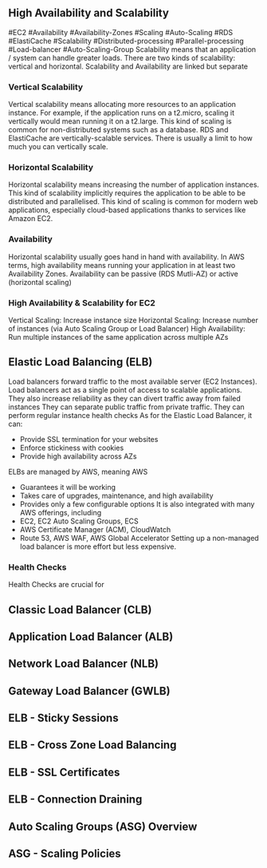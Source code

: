## High Availability and Scalability
#EC2 #Availability #Availability-Zones #Scaling #Auto-Scaling #RDS #ElastiCache #Scalability #Distributed-processing #Parallel-processing #Load-balancer #Auto-Scaling-Group
Scalability means that an application / system can handle greater loads.
There are two kinds of scalability: vertical and horizontal.
Scalability and Availability are linked but separate
### Vertical Scalability
Vertical scalability means allocating more resources to an application instance.
For example, if the application runs on a t2.micro, scaling it vertically would mean running it on a t2.large.
This kind of scaling is common for non-distributed systems such as a database.
RDS and ElastiCache are vertically-scalable services.
There is usually a limit to how much you can vertically scale.
### Horizontal Scalability
Horizontal scalability means increasing the number of application instances.
This kind of scalability implicitly requires the application to be able to be distributed and parallelised.
This kind of scaling is common for modern web applications, especially cloud-based applications thanks to services like Amazon EC2.
### Availability
Horizontal scalability usually goes hand in hand with availability. In AWS terms, high availability means running your application in at least two Availability Zones.
Availability can be passive (RDS Mutli-AZ) or active (horizontal scaling)
### High Availability & Scalability for EC2
Vertical Scaling: Increase instance size
Horizontal Scaling: Increase number of instances (via Auto Scaling Group or Load Balancer)
High Availability: Run multiple instances of the same application across multiple AZs
## Elastic Load Balancing (ELB)
Load balancers forward traffic to the most available server (EC2 Instances).
Load balancers act as a single point of access to scalable applications.
They also increase reliability as they can divert traffic away from failed instances
They can separate public traffic from private traffic.
They can perform regular instance health checks
As for the Elastic Load Balancer, it can:
- Provide SSL termination for your websites
- Enforce stickiness with cookies
- Provide high availability across AZs

ELBs are managed by AWS, meaning AWS
- Guarantees it will be working
- Takes care of upgrades, maintenance, and high availability
- Provides only a few configurable options
It is also integrated with many AWS offerings, including
- EC2, EC2 Auto Scaling Groups, ECS
- AWS Certificate Manager (ACM), CloudWatch
- Route 53, AWS WAF, AWS Global Accelerator
Setting up a non-managed load balancer is more effort but less expensive.
### Health Checks
Health Checks are crucial for 
## Classic Load Balancer (CLB)
## Application Load Balancer (ALB)
## Network Load Balancer (NLB)
## Gateway Load Balancer (GWLB)
## ELB - Sticky Sessions
## ELB - Cross Zone Load Balancing
## ELB - SSL Certificates
## ELB - Connection Draining
## Auto Scaling Groups (ASG) Overview
## ASG - Scaling Policies